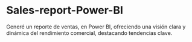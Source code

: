 # Sales-report-Power-BI
Generé un reporte de ventas, en Power BI, ofreciendo una visión clara y dinámica del rendimiento comercial, destacando tendencias clave.
